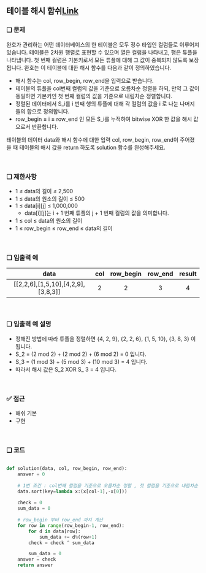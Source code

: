 ## 테이블 해시 함쉬[Link](https://school.programmers.co.kr/learn/courses/30/lessons/147354)

### ❑ 문제
완호가 관리하는 어떤 데이터베이스의 한 테이블은 모두 정수 타입인 컬럼들로 이루어져 있습니다. 
테이블은 2차원 행렬로 표현할 수 있으며 열은 컬럼을 나타내고, 행은 튜플을 나타냅니다.
첫 번째 컬럼은 기본키로서 모든 튜플에 대해 그 값이 중복되지 않도록 보장됩니다. 
완호는 이 테이블에 대한 해시 함수를 다음과 같이 정의하였습니다.

- 해시 함수는 col, row_begin, row_end을 입력으로 받습니다.
- 테이블의 튜플을 col번째 컬럼의 값을 기준으로 오름차순 정렬을 하되, 만약 그 값이 동일하면 기본키인 첫 번째 컬럼의 값을 기준으로 내림차순 정렬합니다.
- 정렬된 데이터에서 S_i를 i 번째 행의 튜플에 대해 각 컬럼의 값을 i 로 나눈 나머지들의 합으로 정의합니다.
- row_begin ≤ i ≤ row_end 인 모든 S_i를 누적하여 bitwise XOR 한 값을 해시 값으로서 반환합니다.

테이블의 데이터 data와 해시 함수에 대한 입력 col, row_begin, row_end이 주어졌을 때 테이블의 해시 값을 return 하도록 solution 함수를 완성해주세요.

<br>

### ❑ 제한사항
- 1 ≤ data의 길이 ≤ 2,500
- 1 ≤ data의 원소의 길이 ≤ 500
- 1 ≤ data[i][j] ≤ 1,000,000
    - data[i][j]는 i + 1 번째 튜플의 j + 1 번째 컬럼의 값을 의미합니다.
- 1 ≤ col ≤ data의 원소의 길이
- 1 ≤ row_begin ≤ row_end ≤ data의 길이

<br>

### ❑ 입출력 예
| data | col | row_begin | row_end | result |
|:-----------------:|:------------:|:------------:|:------------:|:------------:|
| [[2,2,6],[1,5,10],[4,2,9],[3,8,3]] | 2 | 2 | 3 | 4 |

<br>

### ❑ 입출력 예 설명
- 정해진 방법에 따라 튜플을 정렬하면 {4, 2, 9}, {2, 2, 6}, {1, 5, 10}, {3, 8, 3} 이 됩니다.
- S_2 = (2 mod 2) + (2 mod 2) + (6 mod 2) = 0 입니다.
- S_3 = (1 mod 3) + (5 mod 3) + (10 mod 3) = 4 입니다.
- 따라서 해시 값은 S_2 XOR S_ 3 = 4 입니다.

<br>

### ✅ 접근
- 해쉬 기본
- 구현

<br>

### ❑ 코드
```Python

def solution(data, col, row_begin, row_end):
    answer = 0
    
    # 1번 조건 : col번째 컬럼을 기준으로 오름차순 정렬 , 첫 컬럼을 기준으로 내림차순 정렬
    data.sort(key=lambda x:(x[col-1],-x[0]))
    
    check = 0
    sum_data = 0
    
    # row_begin 부터 row_end 까지 계산
    for row in range(row_begin-1, row_end):
        for d in data[row]:
            sum_data += d%(row+1)
        check = check ^ sum_data

        sum_data = 0
    answer = check
    return answer

```